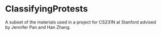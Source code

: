 # ClassifyingProtests
A subset of the materials used in a project for CS231N at Stanford advised by Jennifer Pan and Han Zhang.
